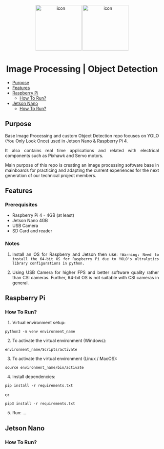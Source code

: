 <div align="center">
<img src="https://cdn-icons-png.flaticon.com/512/919/919855.png" width="150" height="150" alt="icon">
<img src="https://cdn-icons-png.flaticon.com/512/882/882731.png" width="150" height="150" alt="icon">
</div>

<h1 align="center">Image Processing | Object Detection</h1>

* [Purpose](#purpose)
* [Features](#features)
* [Raspberry Pi](#raspberry-pi)
    *  [How To Run?](#how-to-run)
* [Jetson Nano](#jetson-nano)
    *  [How To Run?](#how-to-run)

## Purpose
<div align="justify">

Base Image Processing and custom Object Detection repo focuses on YOLO (You Only Look Once) used in Jetson Nano & Raspberry Pi 4.

It also contains real time applications and related with electrical components such as Pixhawk and Servo motors.

Main purpose of this repo is creating an image processing software base in mainboards for practicing and adapting the current experiences for the next generation of our technical project members.

## Features
### Prerequisites
* Raspberry Pi 4 - 4GB (at least)
* Jetson Nano 4GB
* USB Camera
* SD Card and reader

### Notes
1. Install an OS for Raspberry and Jetson then use: `!Warning: Need to install the 64-bit OS for Raspberry Pi due to YOLO's ultralytics library configurations in python.`
  
2. Using USB Camera for higher FPS and better software quality rather than CSI cameras. Further, 64-bit OS is not suitable with CSI cameras in general.

</div>


## Raspberry Pi

### How To Run?
1. Virtual environment setup:
```
python3 -m venv environment_name
```

2. To activate the virtual environment (Windows):
```
environment_name/Scripts/activate
```

3. To activate the virtual environment (Linux / MacOS):
```
source environment_name/bin/activate
```

4. Install dependencies:
```
pip install -r requirements.txt
```
or
```
pip3 install -r requirements.txt
```

5. Run:
...

## Jetson Nano

### How To Run?